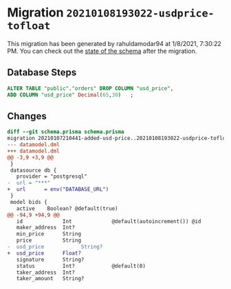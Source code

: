# Migration `20210108193022-usdprice-tofloat`

This migration has been generated by rahuldamodar94 at 1/8/2021, 7:30:22 PM.
You can check out the [state of the schema](./schema.prisma) after the migration.

## Database Steps

```sql
ALTER TABLE "public"."orders" DROP COLUMN "usd_price",
ADD COLUMN "usd_price" Decimal(65,30)   ;
```

## Changes

```diff
diff --git schema.prisma schema.prisma
migration 20210107210441-added-usd-price..20210108193022-usdprice-tofloat
--- datamodel.dml
+++ datamodel.dml
@@ -3,9 +3,9 @@
 }
 datasource db {
   provider = "postgresql"
-  url = "***"
+  url      = env("DATABASE_URL")
 }
 model bids {
   active    Boolean? @default(true)
@@ -94,9 +94,9 @@
   id             Int             @default(autoincrement()) @id
   maker_address  Int?
   min_price      String
   price          String
-  usd_price            String?
+  usd_price      Float?
   signature      String?
   status         Int?            @default(0)
   taker_address  Int?
   taker_amount   String?
```


